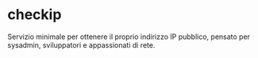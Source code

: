 # checkip
Servizio minimale per ottenere il proprio indirizzo IP pubblico, pensato per sysadmin, sviluppatori e appassionati di rete.

